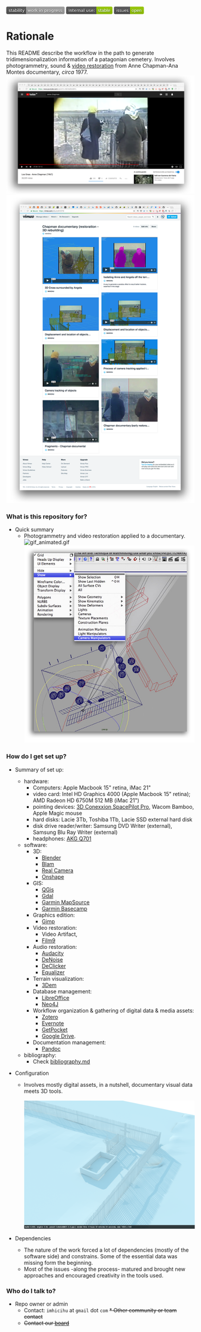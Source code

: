 ![stability-work_in_progress](images/477405737-stability_work_in_progress.png)
![internaluse-green](images/3847436881-internal_use_stable.png)
![issues-open](images/2944199103-issues_open.png)
# Rationale

This README describe the workflow in the path to generate tridimensionalization information of a patagonian cemetery. Involves photogrammetry, sound & [video restoration](https://vimeo.com/album/4412719) from Anne Chapman-Ana Montes documentary, _circa_ 1977.
![documentary.png](images/4133939277-documentary.png)
![vimeo.png](images/595316593-vimeo.png)

### What is this repository for? ###

* Quick summary
    - Photogrammetry and video restoration applied to a documentary.
  ![gif_animated.gif](images/ezgif-2-0fae26ef22d6.gif)
  ![photogrammetry.jpg](images/2918506912-IMG_1648.png)

### How do I get set up? ###

* Summary of set up: 
    - hardware: 
         * Computers: Apple Macbook 15" retina, iMac 21"
         * video card: Intel HD Graphics 4000 (Apple Macbook 15" retina); AMD Radeon HD 6750M 512 MB (iMac 21")
         * pointing devices: [3D Conexxion SpacePilot Pro](http://www.3dconnexion.com/?detectqt=false&id=30&_s=hc8ho5mtamobs9k82ktgqj7641), Wacom Bamboo, Apple Magic mouse 
         * hard disks: Lacie 3Tb, Toshiba 1Tb, Lacie SSD external hard disk
         * disk drive reader/writer: Samsung DVD Writer (external), Samsung Blu Ray Writer (external)
         * headphones: [AKG Q701](http://www.trustedreviews.com/akg-q701-review-sound-quality-page-2)
    - software: 
         * 3D: 
	         * [Blender](http://blender.org/)
	         * [Blam](https://github.com/stuffmatic/blam)
	         * [Real Camera](http://www.3d-wolf.com/camera.html)
	         * [Onshape](http://onshape.com/)
         * GIS: 
	         * [QGis](http://qgis.org/en/site/forusers/download.html#)
	         * [Gdal](http://download.osgeo.org/gdal)
	         * [Garmin MapSource](http://www8.garmin.com/support/download_details.jsp?id=209)
	         * [Garmin Basecamp](http://www8.garmin.com/support/download_details.jsp?id=4435)
         * Graphics edition: 
	         * [Gimp](https://www.gimp.org/)
         * Video restoration: 
	         * Video Artifact, 
	         * [Film9](http://contact41766.wixsite.com/film9)
         * Audio restoration: 
	         * [Audacity](http://www.audacityteam.org/) 
	         * [DeNoise](http://www.clickrepair.net/noise/)
	         * [DeClicker](http://www.clickrepair.net/digital_audio/restore.html) 
	         * [Equalizer](http://www.clickrepair.net/digital_audio/equalization.html)
         * Terrain visualization: 
	         * [3Dem](http://www.hangsim.com/3dem/)
         * Database management: 
	         * [LibreOffice](https://www.libreoffice.org/)
	         * [Neo4J](https://neo4j.com/)
         * Workflow organization & gathering of digital data & media assets: 
	         * [Zotero](https://www.zotero.org/)
	         * [Evernote](https://evernote.com/)
	         * [GetPocket](https://getpocket.com/)
	         * [Google Drive](https://drive.google.com/).
         * Documentation management: 
	         * [Pandoc](http://pandoc.org/)
    - bibliography:
         * Check [bibliography.md](bibliography.md)

* Configuration
    - Involves mostly digital assets, in a nutshell, documentary visual data meets 3D tools.
    <BR></BR>
    ![sketchfab.png](images/tombs-displacement_plan-b_2017-02-14_16583200000.png)

* Dependencies
    - The nature of the work forced a lot of dependencies (mostly of the software side) and constrains. Some of the essential data was missing form the beginning.
    - Most of the issues -along the process- matured and brought new approaches and encouraged creativity in the tools used.

### Who do I talk to? ###
* Repo owner or admin
    - Contact: `imhicihu` at `gmail` dot `com`
~~* Other community or team contact~~
    - ~~Contact our [board](https://bitbucket.org/imhicihu/chapman-documentary/addon/trello/trello-board)~~
